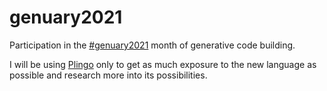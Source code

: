 # genuary2021
Participation in the [#genuary2021](https://genuary2021.github.io/) month of generative code building.

I will be using [Plingo](https://github.com/fezde/plingo) only to get as much exposure to the new language as possible and research more into its possibilities.